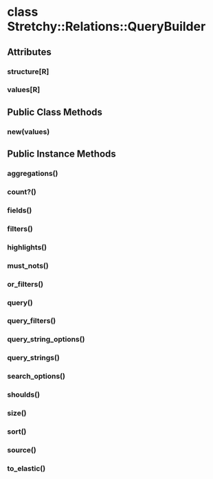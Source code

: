 # class Stretchy::Relations::QueryBuilder [](#class-Stretchy::Relations::QueryBuilder) [](#top)
 ## Attributes
 ### structure[R] [](#attribute-i-structure)
 ### values[R] [](#attribute-i-values)
 ## Public Class Methods
 ### new(values) [](#method-c-new)
 ## Public Instance Methods
 ### aggregations() [](#method-i-aggregations)
 ### count?() [](#method-i-count-3F)
 ### fields() [](#method-i-fields)
 ### filters() [](#method-i-filters)
 ### highlights() [](#method-i-highlights)
 ### must_nots() [](#method-i-must_nots)
 ### or_filters() [](#method-i-or_filters)
 ### query() [](#method-i-query)
 ### query_filters() [](#method-i-query_filters)
 ### query_string_options() [](#method-i-query_string_options)
 ### query_strings() [](#method-i-query_strings)
 ### search_options() [](#method-i-search_options)
 ### shoulds() [](#method-i-shoulds)
 ### size() [](#method-i-size)
 ### sort() [](#method-i-sort)
 ### source() [](#method-i-source)
 ### to_elastic() [](#method-i-to_elastic)
 